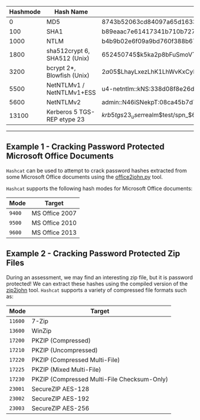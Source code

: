 |Hashmode|Hash Name|Example Hash|
|---|---|---|
|0|MD5|8743b52063cd84097a65d1633f5c74f5|
|100|SHA1|b89eaac7e61417341b710b727768294d0e6a277b|
|1000|NTLM|b4b9b02e6f09a9bd760f388b67351e2b|
|1800|sha512crypt $6$, SHA512 (Unix)|$6$52450745$k5ka2p8bFuSmoVT1tzOyyuaREkkKBcCNqoDKzYiJL9RaE8yMnPgh2XzzF0NDrUhgrcLwg78xs1w5pJiypEdFX/|
|3200|bcrypt $2*$, Blowfish (Unix)|$2a$05$LhayLxezLhK1LhWvKxCyLOj0j1u.Kj0jZ0pEmm134uzrQlFvQJLF6|
|5500|NetNTLMv1 / NetNTLMv1+ESS|u4-netntlm::kNS:338d08f8e26de93300000000000000000000000000000000:9526fb8c23a90751cdd619b6cea564742e1e4bf33006ba41:cb8086049ec4736c|
|5600|NetNTLMv2|admin::N46iSNekpT:08ca45b7d7ea58ee:88dcbe4446168966a153a0064958dac6:5c7830315c7830310000000000000b45c67103d07d7b95acd12ffa11230e0000000052920b85f78d013c31cdb3b92f5d765c783030|
|13100|Kerberos 5 TGS-REP etype 23|$krb5tgs$23$_user$realm$test/spn_$63386d22d359fe42230300d56852c9eb$ < SNIP >|

---

## Example 1 - Cracking Password Protected Microsoft Office Documents

`Hashcat` can be used to attempt to crack password hashes extracted from some Microsoft Office documents using the [office2john.py](https://raw.githubusercontent.com/magnumripper/JohnTheRipper/bleeding-jumbo/run/office2john.py) tool.

`Hashcat` supports the following hash modes for Microsoft Office documents:

|**Mode**|**Target**|
|---|---|
|`9400`|MS Office 2007|
|`9500`|MS Office 2010|
|`9600`|MS Office 2013|

## Example 2 - Cracking Password Protected Zip Files

During an assessment, we may find an interesting zip file, but it is password protected! We can extract these hashes using the compiled version of the [zip2john](https://github.com/magnumripper/JohnTheRipper/blob/bleeding-jumbo/src/zip2john.c) tool. `Hashcat` supports a variety of compressed file formats such as:

|**Mode**|**Target**|
|---|---|
|`11600`|7-Zip|
|`13600`|WinZip|
|`17200`|PKZIP (Compressed)|
|`17210`|PKZIP (Uncompressed)|
|`17220`|PKZIP (Compressed Multi-File)|
|`17225`|PKZIP (Mixed Multi-File)|
|`17230`|PKZIP (Compressed Multi-File Checksum-Only)|
|`23001`|SecureZIP AES-128|
|`23002`|SecureZIP AES-192|
|`23003`|SecureZIP AES-256|